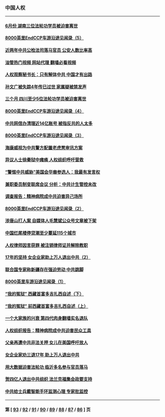 ### 中国人权
---
#### [6月份 湖南三位法轮功学员被迫害离世](../../pages/ncid278/n13807730.md?08231645) 
#### [8000英里EndCCP车游沿途见闻录（5）](../../pages/ncid278/n13807745.md?08231645) 
#### [近两年中共公检法司落马官员 公安人数比率高](../../pages/ncid278/n13807094.md?08231645) 
#### [油管热门视频 网站代理 翻墙必看视频](http://209.222.30.114:81/youtube.html?08231645)
#### [人权观察秘书长：只有解体中共 中国才有出路](../../pages/ncid278/n13807770.md?08231645) 
#### [孙文广被失踪4年传已过世 家属疑被禁发声](../../pages/ncid278/n13807343.md?08231645) 
#### [三个月 四川至少5位法轮功学员被迫害离世](../../pages/ncid278/n13807221.md?08231645) 
#### [8000英里EndCCP车游沿途见闻录（4）](../../pages/ncid278/n13805546.md?08231645) 
#### [中共网信办清理近14亿账号 被指反共的人太多](../../pages/ncid278/n13806772.md?08231645) 
#### [8000英里EndCCP车游沿途见闻录（3）](../../pages/ncid278/n13805468.md?08231645) 
#### [海康威视为中共警方配置老虎凳审讯方案](../../pages/ncid278/n13798469.md?08231645) 
#### [异议人士徐秦狱中瘫痪 人权组织呼吁营救](../../pages/ncid278/n13806665.md?08231645) 
#### [“警惕中共威胁”美国会华裔参选人：我最有发言权](../../pages/ncid278/n13806422.md?08231645) 
#### [兼职委员制变联席会议 分析：中共计生管控未改](../../pages/ncid278/n13806395.md?08231645) 
#### [调查报告：精神病院成中共迫害异己场所](../../pages/ncid278/n13806163.md?08231645) 
#### [8000英里EndCCP车游沿途见闻录（2）](../../pages/ncid278/n13805436.md?08231645) 
#### [涉唐山打人案 自媒体人毛慧斌公众号文章被下架](../../pages/ncid278/n13806105.md?08231645) 
#### [中国烂尾楼停贷潮至少蔓延115个城市](../../pages/ncid278/n13805842.md?08231645) 
#### [人权律师因言获罪 被注销律师证并解除教职](../../pages/ncid278/n13805685.md?08231645) 
#### [17年的坚持 女企业家助上万人退出中共（2）](../../pages/ncid278/n13804755.md?08231645) 
#### [联合国专家称新疆存在强迫劳动 中共跳脚](../../pages/ncid278/n13805421.md?08231645) 
#### [8000英里车游沿途见闻录（1）](../../pages/ncid278/n13804859.md?08231645) 
#### [“我的冤狱” 西藏首富多吉扎西自述（下）](../../pages/ncid278/n13805367.md?08231645) 
#### [“我的冤狱” 前西藏首富多吉扎西自述（上）](../../pages/ncid278/n13805057.md?08231645) 
#### [一个大家族的兴衰 第四代肉身翻墙实名退队](../../pages/ncid278/n13804661.md?08231645) 
#### [人权组织报告：精神病院成中共迫害民众工具](../../pages/ncid278/n13804311.md?08231645) 
#### [父亲再遭中共非法关押 女儿在美国呼吁放人](../../pages/ncid278/n13804643.md?08231645) 
#### [女企业家劝三退17年 助上万人退出中共](../../pages/ncid278/n13803984.md?08231645) 
#### [用大数据迫害法轮功 临沂多名参与官员落马](../../pages/ncid278/n13803374.md?08231645) 
#### [贺四亿人退出中共组织 法兰克福集会政要支持](../../pages/ncid278/n13803117.md?08231645) 
#### [中共给士兵戴智能手环监测心理 专家批监控](../../pages/ncid278/n13803076.md?08231645) 

---
#### 第 [ [93](./93.md?08231645) / [92](./92.md?08231645) / [91](./91.md?08231645) / [90](./90.md?08231645) / [89](./89.md?08231645) / [88](./88.md?08231645) / [87](./87.md?08231645) / [86](./86.md?08231645) ] 页
